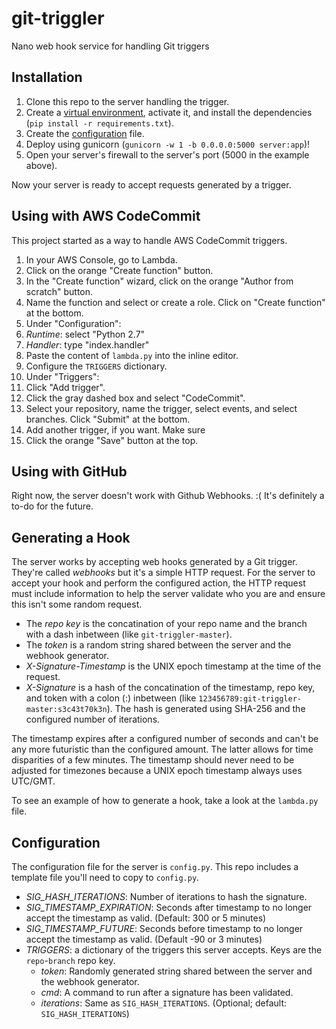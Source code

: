 # git-triggler
Nano web hook service for handling Git triggers

## Installation

1. Clone this repo to the server handling the trigger.
1. Create a [virtual environment](https://virtualenv.pypa.io/en/stable/), activate it, and install the dependencies (`pip install -r requirements.txt`).
1. Create the [configuration](#configuration) file.
1. Deploy using gunicorn (`gunicorn -w 1 -b 0.0.0.0:5000 server:app`)!
1. Open your server's firewall to the server's port (5000 in the example above).

Now your server is ready to accept requests generated by a trigger.

## Using with AWS CodeCommit

This project started as a way to handle AWS CodeCommit triggers.

1. In your AWS Console, go to Lambda.
1. Click on the orange "Create function" button.
1. In the "Create function" wizard, click on the orange "Author from scratch" button.
1. Name the function and select or create a role. Click on "Create function" at the bottom.
1. Under "Configuration":
  1. *Runtime*: select "Python 2.7"
  1. *Handler*: type "index.handler"
  1. Paste the content of `lambda.py` into the inline editor.
  1. Configure the `TRIGGERS` dictionary.
1. Under "Triggers":
  1. Click "Add trigger".
  1. Click the gray dashed box and select "CodeCommit".
  1. Select your repository, name the trigger, select events, and select branches. Click "Submit" at the bottom.
  1. Add another trigger, if you want. Make sure
1. Click the orange "Save" button at the top.

## Using with GitHub

Right now, the server doesn't work with Github Webhooks. :( It's definitely a to-do for the future.

## Generating a Hook

The server works by accepting web hooks generated by a Git trigger. They're called _webhooks_ but it's a simple HTTP request. For the server to accept your hook and perform the configured action, the HTTP request must include information to help the server validate who you are and ensure this isn't some random request.

* The *repo key* is the concatination of your repo name and the branch with a dash inbetween (like `git-triggler-master`).
* The *token* is a random string shared between the server and the webhook generator.
* *X-Signature-Timestamp* is the UNIX epoch timestamp at the time of the request.
* *X-Signature* is a hash of the concatination of the timestamp, repo key, and token with a colon (:) inbetween (like `123456789:git-triggler-master:s3c43t70k3n`). The hash is generated using SHA-256 and the configured number of iterations.

The timestamp expires after a configured number of seconds and can't be any more futuristic than the configured amount. The latter allows for time disparities of a few minutes. The timestamp should never need to be adjusted for timezones because a UNIX epoch timestamp always uses UTC/GMT.

To see an example of how to generate a hook, take a look at the `lambda.py` file.

## Configuration

The configuration file for the server is `config.py`. This repo includes a template file you'll need to copy to `config.py`.

* *SIG_HASH_ITERATIONS*: Number of iterations to hash the signature.
* *SIG_TIMESTAMP_EXPIRATION*: Seconds after timestamp to no longer accept the timestamp as valid. (Default: 300 or 5 minutes)
* *SIG_TIMESTAMP_FUTURE*: Seconds before timestamp to no longer accept the timestamp as valid. (Default -90 or 3 minutes)
* *TRIGGERS*: a dictionary of the triggers this server accepts. Keys are the `repo`-`branch` repo key.
  * *token*: Randomly generated string shared between the server and the webhook generator.
  * *cmd*: A command to run after a signature has been validated.
  * *iterations*: Same as `SIG_HASH_ITERATIONS`. (Optional; default: `SIG_HASH_ITERATIONS`)
